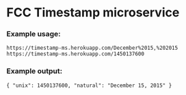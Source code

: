 # FCC Timestamp microservice

### Example usage:

`https://timestamp-ms.herokuapp.com/December%2015,%202015`  
`https://timestamp-ms.herokuapp.com/1450137600`

### Example output:

`{ "unix": 1450137600, "natural": "December 15, 2015" }`
